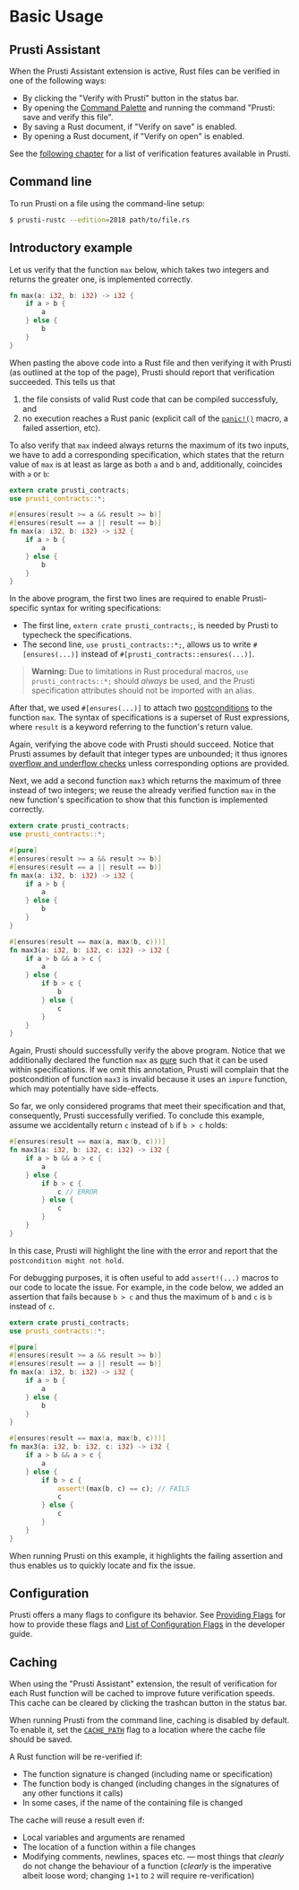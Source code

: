 # Basic Usage

## Prusti Assistant

When the Prusti Assistant extension is active, Rust files can be verified in one of the following ways:

- By clicking the "Verify with Prusti" button in the status bar.
- By opening the [Command Palette](https://code.visualstudio.com/docs/getstarted/userinterface#_command-palette) and running the command "Prusti: save and verify this file".
- By saving a Rust document, if "Verify on save" is enabled.
- By opening a Rust document, if "Verify on open" is enabled.

See the [following chapter](verify/summary.md) for a list of verification features available in Prusti.

## Command line

To run Prusti on a file using the command-line setup:

```bash
$ prusti-rustc --edition=2018 path/to/file.rs
```

## Introductory example

Let us verify that the function `max` below, which takes two integers and returns the greater one, is implemented correctly.

```rust
fn max(a: i32, b: i32) -> i32 {
    if a > b {
        a
    } else {
        b
    }
}
```

When pasting the above code into a Rust file and then verifying it with Prusti (as outlined at the top of the page), Prusti should report that verification succeeded.
This tells us that

1. the file consists of valid Rust code that can be compiled successfuly, and
2. no execution reaches a Rust panic (explicit call of the [`panic!()`](https://doc.rust-lang.org/std/macro.panic.html) macro, a failed assertion, etc).

To also verify that `max` indeed always returns the maximum of its two inputs, we have to add a corresponding specification, which states
that the return value of `max` is at least as large as both `a` and `b` and, additionally, coincides with `a` or `b`:

```rust
extern crate prusti_contracts;
use prusti_contracts::*;

#[ensures(result >= a && result >= b)]
#[ensures(result == a || result == b)]
fn max(a: i32, b: i32) -> i32 {
    if a > b {
        a
    } else {
        b
    }
}
```

In the above program, the first two lines are required to enable Prusti-specific syntax for writing specifications:

- The first line, `extern crate prusti_contracts;`, is needed by Prusti to typecheck the specifications.
- The second line, `use prusti_contracts::*;`, allows us to write `#[ensures(...)]` instead of `#[prusti_contracts::ensures(...)]`.

> **Warning:** Due to limitations in Rust procedural macros, `use prusti_contracts::*;` should *always* be used, and the Prusti specification attributes should not be imported with an alias.

After that, we used `#[ensures(...)]` to attach two [postconditions](verify/prepost.md) to the function `max`. 
The syntax of specifications is a superset of Rust expressions, where `result` is a keyword referring to the function's return value. 

Again, verifying the above code with Prusti should succeed. 
Notice that Prusti assumes by default that integer types are unbounded; it thus ignores [overflow and underflow checks](verify/overflow.md) unless corresponding options are provided.

Next, we add a second function `max3` which returns the maximum of three instead of two integers; we reuse the already verified function `max` in the new function's specification to show that this function is implemented correctly.

```rust
extern crate prusti_contracts;
use prusti_contracts::*;

#[pure]
#[ensures(result >= a && result >= b)]
#[ensures(result == a || result == b)]
fn max(a: i32, b: i32) -> i32 {
    if a > b {
        a
    } else {
        b
    }
}

#[ensures(result == max(a, max(b, c)))]
fn max3(a: i32, b: i32, c: i32) -> i32 {
    if a > b && a > c {
        a
    } else {
        if b > c {
            b
        } else {
            c
        }
    }
}
```

Again, Prusti should successfully verify the above program.
Notice that we additionally declared the function `max` as [pure](verify/pure.md) such that it can be used within specifications.
If we omit this annotation, Prusti will complain that the postcondition of function `max3` is invalid because it uses an `impure` function, which may potentially have side-effects.

So far, we only considered programs that meet their specification and that, consequently, Prusti successfully verified.
To conclude this example, assume we accidentally return `c` instead of `b` if `b > c` holds:

```rust
#[ensures(result == max(a, max(b, c)))]
fn max3(a: i32, b: i32, c: i32) -> i32 {
    if a > b && a > c {
        a
    } else {
        if b > c {
            c // ERROR
        } else {
            c
        }
    }
}
```

In this case, Prusti will highlight the line with the error and report that the `postcondition might not hold`.

For debugging purposes, it is often useful to add `assert!(...)` macros to our code to locate the issue. For example, in the code below, we added an assertion that fails because `b > c` and thus the maximum of `b` and `c` is `b` instead of `c`. 

```rust
extern crate prusti_contracts;
use prusti_contracts::*;

#[pure]
#[ensures(result >= a && result >= b)]
#[ensures(result == a || result == b)]
fn max(a: i32, b: i32) -> i32 {
    if a > b {
        a
    } else {
        b
    }
}

#[ensures(result == max(a, max(b, c)))]
fn max3(a: i32, b: i32, c: i32) -> i32 {
    if a > b && a > c {
        a
    } else {
        if b > c {
            assert!(max(b, c) == c); // FAILS
            c
        } else {
            c
        }
    }
}
```

When running Prusti on this example, it highlights the failing assertion and thus enables us to quickly locate and fix the issue.

## Configuration

Prusti offers a many flags to configure its behavior. See [Providing Flags](https://viperproject.github.io/prusti-dev/dev-guide/config/providing.html) for how to provide these flags and [List of Configuration Flags](https://viperproject.github.io/prusti-dev/dev-guide/config/flags.html) in the developer guide.

## Caching

When using the "Prusti Assistant" extension, the result of verification for each Rust function will be cached to improve future verification speeds. This cache can be cleared by clicking the trashcan button in the status bar.

When running Prusti from the command line, caching is disabled by default. To enable it, set the [`CACHE_PATH`](https://viperproject.github.io/prusti-dev/dev-guide/config/flags.html#cache_path) flag to a location where the cache file should be saved.

A Rust function will be re-verified if:

- The function signature is changed (including name or specification)
- The function body is changed (including changes in the signatures of any other functions it calls)
- In some cases, if the name of the containing file is changed

The cache will reuse a result even if:

- Local variables and arguments are renamed
- The location of a function within a file changes
- Modifying comments, newlines, spaces etc. &mdash; most things that *clearly* do not change the behaviour of a function (*clearly* is the imperative albeit loose word; changing `1+1` to `2` will require re-verification)

